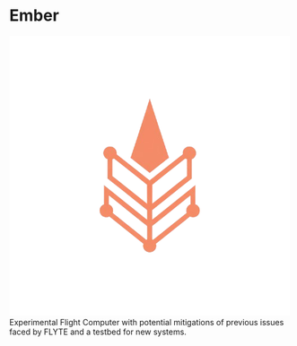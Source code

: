 # Ember
![Project Logo](./assets/ember_logo.png)
Experimental Flight Computer with potential mitigations of previous issues faced by FLYTE and a testbed for new systems.
